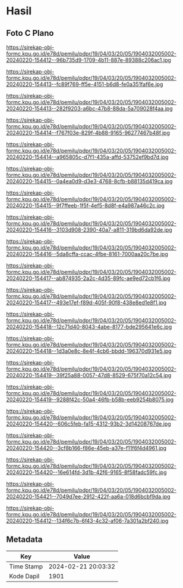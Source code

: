 # Hasil

## Foto C Plano

https://sirekap-obj-formc.kpu.go.id/e78d/pemilu/pdpr/19/04/03/20/05/1904032005002-20240220-154412--96b735d9-1709-4b11-887e-89388c206ac1.jpg

https://sirekap-obj-formc.kpu.go.id/e78d/pemilu/pdpr/19/04/03/20/05/1904032005002-20240220-154413--fc89f769-ff5e-4151-b6d8-fe0a351faf6e.jpg

https://sirekap-obj-formc.kpu.go.id/e78d/pemilu/pdpr/19/04/03/20/05/1904032005002-20240220-154413--282f9203-a6bc-47b8-88da-5a709028f4aa.jpg

https://sirekap-obj-formc.kpu.go.id/e78d/pemilu/pdpr/19/04/03/20/05/1904032005002-20240220-154414--f767f03e-829f-4b88-9165-96277467b48f.jpg

https://sirekap-obj-formc.kpu.go.id/e78d/pemilu/pdpr/19/04/03/20/05/1904032005002-20240220-154414--a965805c-d7f1-435a-affd-53752ef9bd7d.jpg

https://sirekap-obj-formc.kpu.go.id/e78d/pemilu/pdpr/19/04/03/20/05/1904032005002-20240220-154415--0a4ea0d9-d3e3-4768-8cfb-b88135d419ca.jpg

https://sirekap-obj-formc.kpu.go.id/e78d/pemilu/pdpr/19/04/03/20/05/1904032005002-20240220-154415--9f7ffeeb-1f5f-4ef5-8d8f-e4a987a46c2c.jpg

https://sirekap-obj-formc.kpu.go.id/e78d/pemilu/pdpr/19/04/03/20/05/1904032005002-20240220-154416--3103d908-2390-40a7-a811-319bd6da92de.jpg

https://sirekap-obj-formc.kpu.go.id/e78d/pemilu/pdpr/19/04/03/20/05/1904032005002-20240220-154416--5da8cffa-ccac-4fbe-8161-7000aa20c7be.jpg

https://sirekap-obj-formc.kpu.go.id/e78d/pemilu/pdpr/19/04/03/20/05/1904032005002-20240220-154417--ab874935-2a2c-4d35-89fc-ae9ed72cb1f6.jpg

https://sirekap-obj-formc.kpu.go.id/e78d/pemilu/pdpr/19/04/03/20/05/1904032005002-20240220-154417--493e17ef-f89d-405f-90f8-438e8ed1e8f1.jpg

https://sirekap-obj-formc.kpu.go.id/e78d/pemilu/pdpr/19/04/03/20/05/1904032005002-20240220-154418--12c71d40-8043-4abe-8177-bde295641e6c.jpg

https://sirekap-obj-formc.kpu.go.id/e78d/pemilu/pdpr/19/04/03/20/05/1904032005002-20240220-154418--1d3a0e8c-8e4f-4cb6-bbdd-196370d931e5.jpg

https://sirekap-obj-formc.kpu.go.id/e78d/pemilu/pdpr/19/04/03/20/05/1904032005002-20240220-154419--39f25a88-0057-47d8-8529-675f70a12c54.jpg

https://sirekap-obj-formc.kpu.go.id/e78d/pemilu/pdpr/19/04/03/20/05/1904032005002-20240220-154419--9288f42c-50a4-46fb-b58b-eeb9254b8075.jpg

https://sirekap-obj-formc.kpu.go.id/e78d/pemilu/pdpr/19/04/03/20/05/1904032005002-20240220-154420--606c5feb-fa15-4312-93b2-3d14208767de.jpg

https://sirekap-obj-formc.kpu.go.id/e78d/pemilu/pdpr/19/04/03/20/05/1904032005002-20240220-154420--3cf8b166-f86e-45eb-a37e-f11f6f4d4961.jpg

https://sirekap-obj-formc.kpu.go.id/e78d/pemilu/pdpr/19/04/03/20/05/1904032005002-20240220-154420--16e614fd-3d1b-42f6-9165-8f58fadc59fc.jpg

https://sirekap-obj-formc.kpu.go.id/e78d/pemilu/pdpr/19/04/03/20/05/1904032005002-20240220-154421--7049d7ee-2912-422f-aa6a-018d6bcbf9da.jpg

https://sirekap-obj-formc.kpu.go.id/e78d/pemilu/pdpr/19/04/03/20/05/1904032005002-20240220-154412--134f6c7b-6f43-4c32-af06-7a301a2bf240.jpg


## Metadata

| Key        | Value               |
| ---------- | ------------------- |
| Time Stamp | 2024-02-21 20:03:32 |
| Kode Dapil | 1901                |



